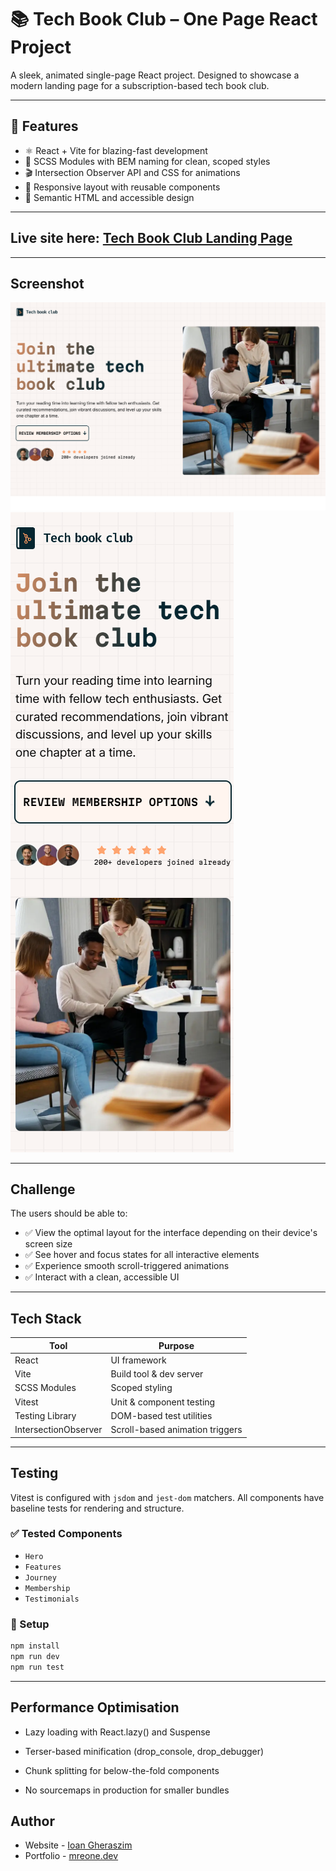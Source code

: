 # 📚 Tech Book Club – One Page React Project

A sleek, animated single-page React project.
Designed to showcase a modern landing page for a subscription-based tech book club.

---

## 🚀 Features

- ⚛️ React + Vite for blazing-fast development
- 🎨 SCSS Modules with BEM naming for clean, scoped styles
- 🎬 Intersection Observer API and CSS for animations
- 📱 Responsive layout with reusable components
- 🧠 Semantic HTML and accessible design

---

## Live site here: [Tech Book Club Landing Page](https://ioangheraszim.github.io/tech-book-club/)

---

## Screenshot

![Desktop](./public/screenshot/desktop.PNG)
![Mobile](./public/screenshot/mobile.PNG)

---

## Challenge

The users should be able to:

- ✅ View the optimal layout for the interface depending on their device's screen size
- ✅ See hover and focus states for all interactive elements
- ✅ Experience smooth scroll-triggered animations
- ✅ Interact with a clean, accessible UI

---

## Tech Stack

| Tool                 | Purpose                         |
| -------------------- | ------------------------------- |
| React                | UI framework                    |
| Vite                 | Build tool & dev server         |
| SCSS Modules         | Scoped styling                  |
| Vitest               | Unit & component testing        |
| Testing Library      | DOM-based test utilities        |
| IntersectionObserver | Scroll-based animation triggers |

---

## Testing

Vitest is configured with `jsdom` and `jest-dom` matchers. All components have baseline tests for rendering and structure.

### ✅ Tested Components

- `Hero`
- `Features`
- `Journey`
- `Membership`
- `Testimonials`

### 🔧 Setup

```bash
npm install
npm run dev
npm run test
```

---

## Performance Optimisation

- Lazy loading with React.lazy() and Suspense

- Terser-based minification (drop_console, drop_debugger)

- Chunk splitting for below-the-fold components

- No sourcemaps in production for smaller bundles

## Author

- Website - [Ioan Gheraszim](https://github.com/ioangheraszim)
- Portfolio - [mreone.dev](https://ioangheraszim.github.io/portofolio/)
